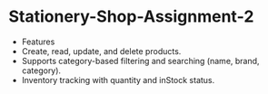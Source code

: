# Stationery-Shop-Assignment-2
- Features
- Create, read, update, and delete products.
- Supports category-based filtering and searching (name, brand, category).
- Inventory tracking with quantity and inStock status.
